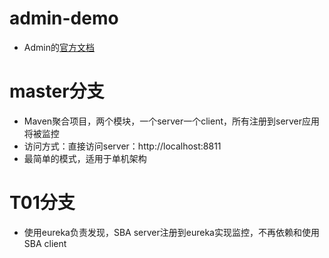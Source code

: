# admin-demo

- Admin的[官方文档](https://codecentric.github.io/spring-boot-admin/current/)

# master分支
- Maven聚合项目，两个模块，一个server一个client，所有注册到server应用将被监控
- 访问方式：直接访问server：http://localhost:8811
- 最简单的模式，适用于单机架构

# T01分支
- 使用eureka负责发现，SBA server注册到eureka实现监控，不再依赖和使用SBA client

